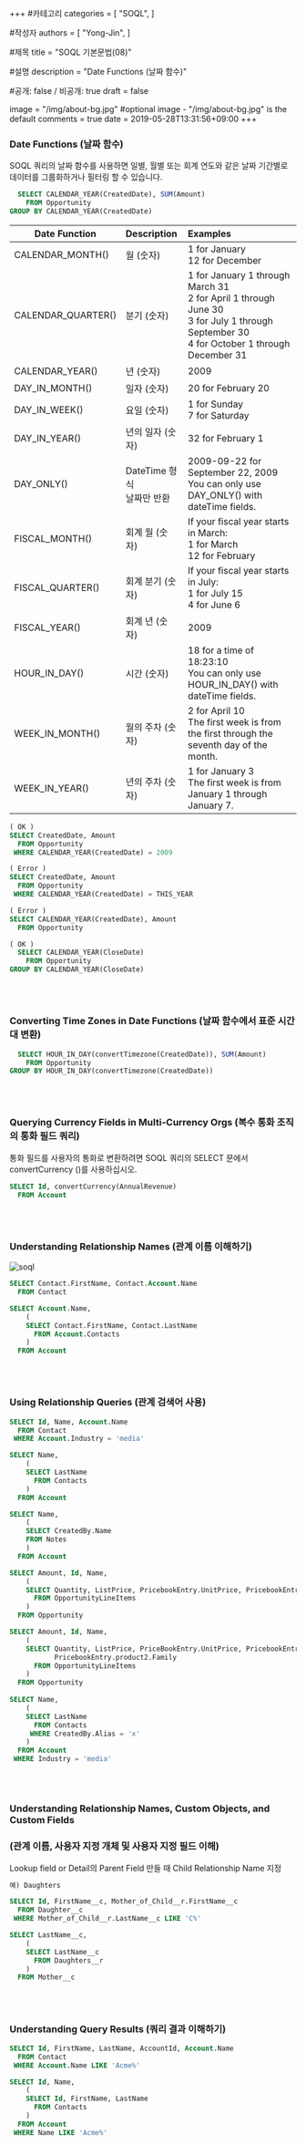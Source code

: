 +++
#카테고리
categories = [
    "SOQL",
]

#작성자
authors = [
    "Yong-Jin",
]

#제목
title = "SOQL 기본문법(08)"

#설명
description = "Date Functions (날짜 함수)"

#공개: false / 비공개: true
draft = false


image = "/img/about-bg.jpg" #optional image - "/img/about-bg.jpg" is the default
comments = true
date = 2019-05-28T13:31:56+09:00
+++

<!-- 게시글 내용 -->

### Date Functions (날짜 함수)
SOQL 쿼리의 날짜 함수를 사용하면 일별, 월별 또는 회계 연도와 같은 날짜 기간별로 데이터를 그룹화하거나 필터링 할 수 있습니다.

```sql
  SELECT CALENDAR_YEAR(CreatedDate), SUM(Amount)
    FROM Opportunity
GROUP BY CALENDAR_YEAR(CreatedDate)
```
Date Function | Description | Examples
---|:---|:---
CALENDAR_MONTH() | 월 (숫자) | 1 for January <br/> 12 for December
CALENDAR_QUARTER() | 분기 (숫자) | 1 for January 1 through March 31<br/>2 for April 1 through June 30<br/>3 for July 1 through September 30<br/>4 for October 1 through December 31
CALENDAR_YEAR() | 년 (숫자) | 2009
DAY_IN_MONTH() | 일자 (숫자) | 20 for February 20 
DAY_IN_WEEK() | 요일 (숫자) | 1 for Sunday <br/> 7 for Saturday 
DAY_IN_YEAR() | 년의 일자 (숫자) | 32 for February 1
DAY_ONLY() | DateTime 형식 <br/> 날짜만 반환 | 2009-09-22 for September 22, 2009<br/>You can only use DAY_ONLY() with dateTime fields.
FISCAL_MONTH() | 회계 월 (숫자) | If your fiscal year starts in March: <br/> 1 for March <br/> 12 for February
FISCAL_QUARTER() | 회계 분기 (숫자) | If your fiscal year starts in July:<br/> 1 for July 15<br/> 4 for June 6
FISCAL_YEAR() | 회계 년 (숫자) | 2009
HOUR_IN_DAY() | 시간 (숫자) | 18 for a time of 18:23:10 <br/> You can only use HOUR_IN_DAY() with dateTime fields.
WEEK_IN_MONTH() | 월의 주차 (숫자) | 2 for April 10 <br/>The first week is from the first through the seventh day of the month.
WEEK_IN_YEAR() | 년의 주차 (숫자) | 1 for January 3 <br/>The first week is from January 1 through January 7.

```sql
( OK )
SELECT CreatedDate, Amount
  FROM Opportunity
 WHERE CALENDAR_YEAR(CreatedDate) = 2009

( Error )
SELECT CreatedDate, Amount
  FROM Opportunity
 WHERE CALENDAR_YEAR(CreatedDate) = THIS_YEAR

( Error )
SELECT CALENDAR_YEAR(CreatedDate), Amount
  FROM Opportunity

( OK )
  SELECT CALENDAR_YEAR(CloseDate)
    FROM Opportunity
GROUP BY CALENDAR_YEAR(CloseDate)
```
###### &nbsp;
### Converting Time Zones in Date Functions (날짜 함수에서 표준 시간대 변환)
```sql
  SELECT HOUR_IN_DAY(convertTimezone(CreatedDate)), SUM(Amount)
    FROM Opportunity
GROUP BY HOUR_IN_DAY(convertTimezone(CreatedDate))
```

###### &nbsp;
### Querying Currency Fields in Multi-Currency Orgs (복수 통화 조직의 통화 필드 쿼리)
통화 필드를 사용자의 통화로 변환하려면 SOQL 쿼리의 SELECT 문에서 convertCurrency ()를 사용하십시오.
```sql
SELECT Id, convertCurrency(AnnualRevenue)
  FROM Account
```
###### &nbsp;
### Understanding Relationship Names (관계 이름 이해하기)
![soql](https://developer.salesforce.com/docs/resources/img/en-us/218.0?doc_id=dev_guides%2Fsoql_sosl%2Fimages%2Frel_basic.gif&folder=soql_sosl)

```sql
SELECT Contact.FirstName, Contact.Account.Name 
  FROM Contact

SELECT Account.Name, 
    (
    SELECT Contact.FirstName, Contact.LastName 
      FROM Account.Contacts
    ) 
  FROM Account
```

###### &nbsp;
### Using Relationship Queries (관계 검색어 사용)
```sql
SELECT Id, Name, Account.Name
  FROM Contact
 WHERE Account.Industry = 'media'

SELECT Name,
    (
    SELECT LastName
      FROM Contacts
    )
  FROM Account

SELECT Name,
    (
    SELECT CreatedBy.Name
    FROM Notes
    )
  FROM Account

SELECT Amount, Id, Name,
    (
    SELECT Quantity, ListPrice, PricebookEntry.UnitPrice, PricebookEntry.Name
      FROM OpportunityLineItems
    )
  FROM Opportunity

SELECT Amount, Id, Name, 
    (
    SELECT Quantity, ListPrice, PriceBookEntry.UnitPrice, PricebookEntry.Name,
           PricebookEntry.product2.Family 
      FROM OpportunityLineItems
    )
  FROM Opportunity
 
SELECT Name,
    (
    SELECT LastName
      FROM Contacts
     WHERE CreatedBy.Alias = 'x'
    )
  FROM Account
 WHERE Industry = 'media'
```

###### &nbsp;
### Understanding Relationship Names, Custom Objects, and Custom Fields
### (관계 이름, 사용자 지정 개체 및 사용자 지정 필드 이해)
Lookup field or Detail의 Parent Field 만들 때 Child Relationship Name 지정
```sql
예) Daughters

SELECT Id, FirstName__c, Mother_of_Child__r.FirstName__c
  FROM Daughter__c
 WHERE Mother_of_Child__r.LastName__c LIKE 'C%'

SELECT LastName__c,
    (
    SELECT LastName__c
      FROM Daughters__r
    )
  FROM Mother__c
```

###### &nbsp;
### Understanding Query Results (쿼리 결과 이해하기)
```sql
SELECT Id, FirstName, LastName, AccountId, Account.Name
  FROM Contact
 WHERE Account.Name LIKE 'Acme%'

SELECT Id, Name,
    (
    SELECT Id, FirstName, LastName
      FROM Contacts
    )
  FROM Account
 WHERE Name LIKE 'Acme%'
```